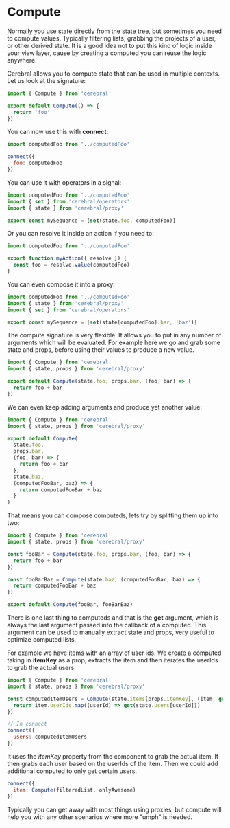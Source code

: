 # Compute

Normally you use state directly from the state tree, but sometimes you need to compute values. Typically filtering lists, grabbing the projects of a user, or other derived state. It is a good idea not to put this kind of logic inside your view layer, cause by creating a computed you can reuse the logic anywhere.

Cerebral allows you to compute state that can be used in multiple contexts. Let us look at the signature:

```js
import { Compute } from 'cerebral'

export default Compute(() => {
  return 'foo'
})
```

You can now use this with **connect**:

```js
import computedFoo from '../computedFoo'

connect({
  foo: computedFoo
})
```

You can use it with operators in a signal:

```js
import computedFoo from '../computedFoo'
import { set } from 'cerebral/operators'
import { state } from 'cerebral/proxy'

export const mySequence = [set(state.foo, computedFoo)]
```

Or you can resolve it inside an action if you need to:

```js
import computedFoo from '../computedFoo'

export function myAction({ resolve }) {
  const foo = resolve.value(computedFoo)
}
```

You can even compose it into a proxy:

```js
import computedFoo from '../computedFoo'
import { state } from 'cerebral/proxy'
import { set } from 'cerebral/operators'

export const mySequence = [set(state[computedFoo].bar, 'baz')]
```

The compute signature is very flexible. It allows you to put in any number of arguments which will be evaluated. For example here we go and grab some state and props, before using their values to produce a new value.

```js
import { Compute } from 'cerebral'
import { state, props } from 'cerebral/proxy'

export default Compute(state.foo, props.bar, (foo, bar) => {
  return foo + bar
})
```

We can even keep adding arguments and produce yet another value:

```js
import { Compute } from 'cerebral'
import { state, props } from 'cerebral/proxy'

export default Compute(
  state.foo,
  props.bar,
  (foo, bar) => {
    return foo + bar
  },
  state.baz,
  (computedFooBar, baz) => {
    return computedFooBar + baz
  }
)
```

That means you can compose computeds, lets try by splitting them up into two:

```js
import { Compute } from 'cerebral'
import { state, props } from 'cerebral/proxy'

const fooBar = Compute(state.foo, props.bar, (foo, bar) => {
  return foo + bar
})

const fooBarBaz = Compute(state.baz, (computedFooBar, baz) => {
  return computedFooBar + baz
})

export default Compute(fooBar, fooBarBaz)
```

There is one last thing to computeds and that is the **get** argument, which is always the last argument passed into the callback of a computed. This argument can be used to manually extract state and props, very useful to optimize computed lists.

For example we have items with an array of user ids. We create a computed taking in **itemKey** as a prop, extracts the item and then iterates the userIds to grab the actual users.

```js
import { Compute } from 'cerebral'
import { state, props } from 'cerebral/proxy'

const computedItemUsers = Compute(state.items[props.itemKey], (item, get) => {
  return item.userIds.map((userId) => get(state.users[userId]))
})

// In connect
connect({
  users: computedItemUsers
})
```

It uses the _itemKey_ property from the component to grab the actual item. It then grabs each user based on the userIds of the item. Then we could add additional computed to only get certain users.

```js
connect({
  item: Compute(filteredList, onlyAwesome)
})
```

Typically you can get away with most things using proxies, but compute will help you with any other scenarios where more "umph" is needed.
